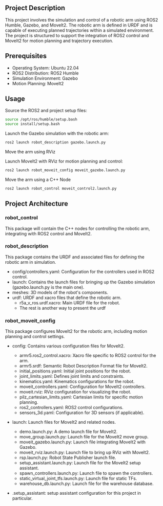 ## Project Description

This project involves the simulation and control of a robotic arm using ROS2 Humble, Gazebo, and MoveIt2. The robotic arm is defined in URDF and is capable of executing planned trajectories within a simulated environment. The project is structured to support the integration of ROS2 control and MoveIt2 for motion planning and trajectory execution.

## Prerequisites

- Operating System: Ubuntu 22.04
- ROS2 Distribution: ROS2 Humble
- Simulation Environment: Gazebo
- Motion Planning: MoveIt2

## Usage

Source the ROS2 and project setup files:

```bash
source /opt/ros/humble/setup.bash
source install/setup.bash
```

Launch the Gazebo simulation with the robotic arm:

```bash
ros2 launch robot_description gazebo.launch.py
```

Move the arm using RViz

Launch MoveIt2 with RViz for motion planning and control:

```bash
ros2 launch robot_moveit_config moveit_gazebo.launch.py
```

Move the arm using a C++ Node

```bash
ros2 launch robot_control moveit_control2.launch.py
```

## Project Architecture

### robot_control

This package will contain the C++ nodes for controlling the robotic arm, integrating with ROS2 control and MoveIt2.


### robot_description

This package contains the URDF and associated files for defining the robotic arm in simulation.

- config/controllers.yaml: Configuration for the controllers used in ROS2 control.
- launch: Contains the launch files for bringing up the Gazebo simulation (gazebo.launch.py is the main one).
- meshes: 3D models of the robot's components.
- urdf: URDF and xacro files that define the robotic arm.
    * r5a_v_ros.urdf.xacro: Main URDF file for the robot.
    * The rest is another way to present the urdf

### robot_moveit_config

This package configures MoveIt2 for the robotic arm, including motion planning and control settings.

- config: Contains various configuration files for MoveIt2.
    * armr5.ros2_control.xacro: Xacro file specific to ROS2 control for the arm.
    * armr5.srdf: Semantic Robot Description Format file for MoveIt2.
    * initial_positions.yaml: Initial joint positions for the robot.
    * joint_limits.yaml: Defines joint limits and constraints.
    * kinematics.yaml: Kinematics configurations for the robot.
    * moveit_controllers.yaml: Configuration for MoveIt2 controllers.
    * moveit.rviz: RViz configuration for visualizing the robot.
    * pilz_cartesian_limits.yaml: Cartesian limits for specific motion planning.
    * ros2_controllers.yaml: ROS2 control configurations.
    * sensors_3d.yaml: Configuration for 3D sensors (if applicable).
- launch: Launch files for MoveIt2 and related nodes.
    * demo.launch.py: A demo launch file for MoveIt2.
    * move_group.launch.py: Launch file for the MoveIt2 move group.
    * moveit_gazebo.launch.py: Launch file integrating MoveIt2 with Gazebo.
    * moveit_rviz.launch.py: Launch file to bring up RViz with MoveIt2.
    * rsp.launch.py: Robot State Publisher launch file.
    * setup_assistant.launch.py: Launch file for the MoveIt2 setup assistant.
    * spawn_controllers.launch.py: Launch file to spawn the controllers.
    * static_virtual_joint_tfs.launch.py: Launch file for static TFs.
    * warehouse_db.launch.py: Launch file for the warehouse database.

- .setup_assistant: setup assistant configuration for this project in particular.
